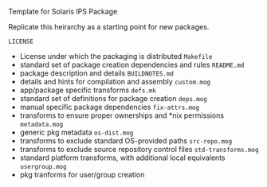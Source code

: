 Template for Solaris IPS Package

Replicate this heirarchy as a starting point for new packages.

`LICENSE`
- License under which the packaging is distributed
`Makefile`
- standard set of package creation dependencies and rules
`README.md`
- package description and details
`BUILDNOTES.md`
- details and hints for compilation and assembly
`custom.mog`
- app/package specific transforms
`defs.mk`
- standard set of definitions for package creation
`deps.mog`
- manual specific package dependencies
`fix-attrs.mog`
- transforms to ensure proper ownerships and \*nix permissions
`metadata.mog`
- generic pkg metadata
`os-dist.mog`
- transforms to exclude standard OS-provided paths
`src-repo.mog`
- transforms to exclude source repository control files
`std-transforms.mog`
- standard platform transforms, with additional local equivalents
`usergroup.mog`
- pkg tranforms for user/group creation

